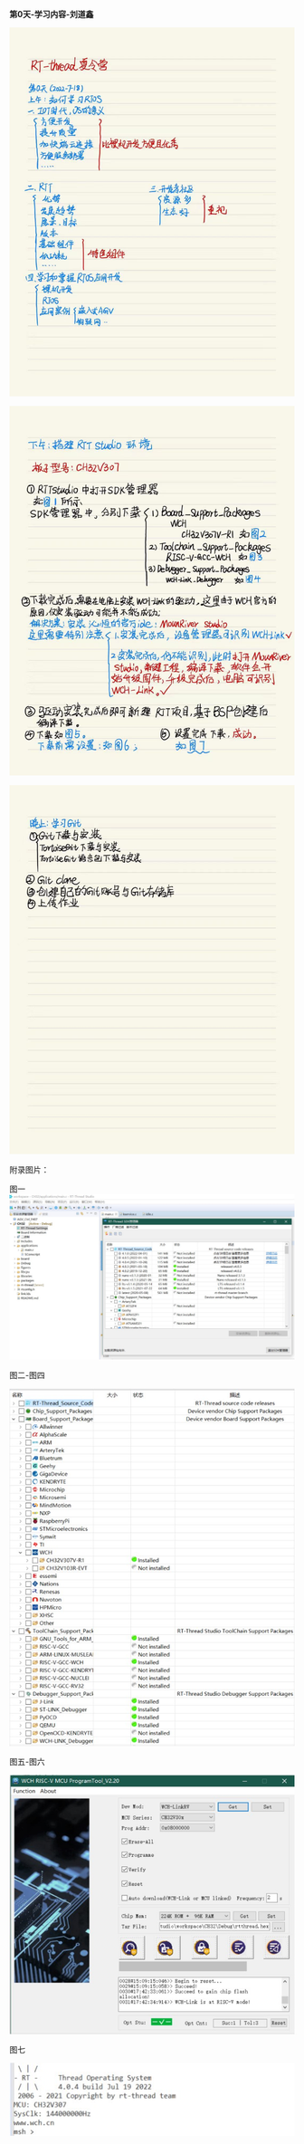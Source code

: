 **第0天-学习内容-刘道鑫**

![](./figure/0-1.jpg)

![](./figure/0-2.jpg)

![](./figure/0-3.jpg)

附录图片：

图一![](./figure/tu1.jpg)

图二-图四

![](./figure/tu2-4.jpg)

图五-图六

![](./figure/tu5-6.jpg)

图七

![](./figure/tu7.jpg)
